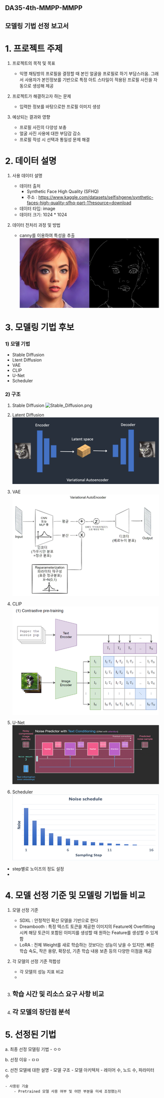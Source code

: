 ## DA35-4th-MMPP-MMPP
## 모델링 기법 선정 보고서
  
# 1. 프로젝트 주제 

1. 프로젝트의 목적 및 목표
    - 익명 채팅방의 프로필을 결정할 때 본인 얼굴을 프로필로 하기 부담스러움. 그래서 사용자가 본인정보를 기반으로 특정 아트 스타일이 적용된 프로필 사진을 자동으로 생성해 제공
  
2. 프로젝트가 해결하고자 하는 문제
    - 입력한 정보를 바탕으로한 프로필 이미지 생성
  
3. 예상되는 결과와 영향
    - 프로필 사진의 다양성 보충
    - 얼굴 사진 사용에 대한 부담감 감소
    - 프로필 작성 시 선택과 통일성 문제 해결

# 2. 데이터 설명

1. 사용 데이터 설명
    - 데이터 출처
        - Synthetic Face High Quality (SFHQ)
        - 주소 : https://www.kaggle.com/datasets/selfishgene/synthetic-faces-high-quality-sfhq-part-1?resource=download            
    - 데이터 타입: image
    - 데이터 크기: 1024 * 1024 
  
1. 데이터 전처리 과정 및 방법
    - canny를 이용하여 특성을 추출
![canny](./img/canny.jpg "canny")

# 3. 모델링 기법 후보    

### 1) 모델 기법

- Stable Diffusion
- Ltent Diffusion
- VAE
- CLIP
- U-Net
- Scheduler 

### 2) 구조

1. Stable Diffusion
![Stable_Diffusion.png](./img./Stable_Diffusion.png)

2. Latent Diffusion
![Latent_Diffsuion.png](./img/Latent_Diffsuion.png)

3. VAE
![VAE.png](./img/VAE.png)

4. CLIP
![CLIP.png](./img/CLIP.png)

5. U-Net
![U_Net.png](./img/U_Net.png)

6. Scheduler
![Scheduler.png](./img/Scheduler.png)

- step별로 노이즈의 정도 설정
-

# 4. 모델 선정 기준 및 모델링 기법들 비교

1) 모델 선정 기준
    - SDXL : 안정적인 확산 모델을 기반으로 한다
    - Dreambooth : 특정 텍스트 토큰을 제공한 이미지의 Feature에 Overfitting 시켜 해당 토큰이 포함된 이미지를 생성할 때 원하는 Feature를 생성할 수 있게 함
    - LoRA : 전체 Weight를 새로 학습하는 것보다는 성능이 낮을 수 있지만. 빠른 학습 속도, 작은 용량, 확장성, 기존 학습 내용 보존 등의 다양한 이점을 제공
  
2) 각 모델의 선정 기준 적합성
    - 각 모델의 성능 지표 비교
    -

3) 학습 시간 및 리소스 요구 사항 비교
    -

4) 각 모델의 장단점 분석
    -

# 5. 선정된 기법

a. 최종 선정 모델링 기법
    - ㅇㅇ
  
b. 선정 이유
    - ㅁㅁ
  
c. 선전 모델에 대한 설명
    - 모델 구조
        - 모델 아키텍처
        - 레이어 수, 노드 수, 파라미터 수
  
    - 사용된 기술
        - Pretrained 모델 사용 여부 및 어떤 부분을 미세 조정했는지
